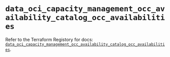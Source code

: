 # `data_oci_capacity_management_occ_availability_catalog_occ_availabilities`

Refer to the Terraform Registory for docs: [`data_oci_capacity_management_occ_availability_catalog_occ_availabilities`](https://registry.terraform.io/providers/oracle/oci/6.18.0/docs/data-sources/capacity_management_occ_availability_catalog_occ_availabilities).
